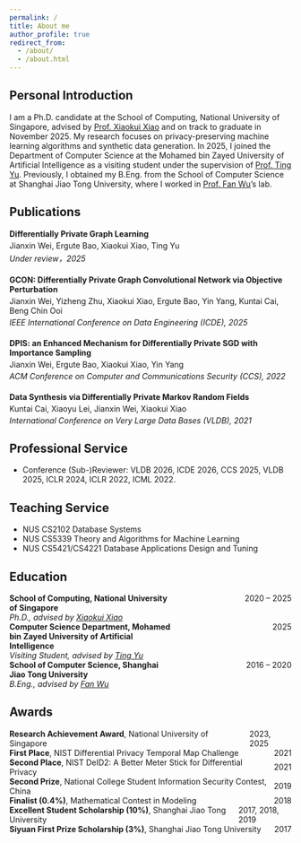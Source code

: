 ```yaml
---
permalink: /
title: About me
author_profile: true
redirect_from: 
  - /about/
  - /about.html
---
```


## Personal Introduction

I am a Ph.D. candidate at the School of Computing, National University of Singapore, advised by <a href="https://www.comp.nus.edu.sg/~xiaoxk/index.html" target="_blank">Prof. Xiaokui Xiao</a> and on track to graduate in November 2025. My research focuses on privacy-preserving machine learning algorithms and synthetic data generation. In 2025, I joined the Department of Computer Science at the Mohamed bin Zayed University of Artificial Intelligence as a visiting student under the supervision of <a href="https://tingyu-tyu.github.io/" target="_blank">Prof. Ting Yu</a>. Previously, I obtained my B.Eng. from the School of Computer Science at Shanghai Jiao Tong University, where I worked in <a href="https://scholar.google.com/citations?user=NwoNqygAAAAJ&hl=en" target="_blank">Prof. Fan Wu</a>’s lab.



## Publications

<ul class="publication-list" style="list-style:none; padding-left:0;">
  <li style="margin-bottom:1.25rem;">
    <strong>Differentially Private Graph Learning</strong><br>
    <span style="display:block; margin-top:0.25rem;">Jianxin Wei, Ergute Bao, Xiaokui Xiao, Ting Yu</span>
    <em style="display:block; margin-top:0.25rem;">Under review，2025</em>
  </li>
  <li style="margin-bottom:1.25rem;">
    <strong>GCON: Differentially Private Graph Convolutional Network via Objective Perturbation</strong><br>
    <span style="display:block; margin-top:0.25rem;">Jianxin Wei, Yizheng Zhu, Xiaokui Xiao, Ergute Bao, Yin Yang, Kuntai Cai, Beng Chin Ooi</span>
    <em style="display:block; margin-top:0.25rem;">IEEE International Conference on Data Engineering (ICDE), 2025</em>
  </li>
  <li style="margin-bottom:1.25rem;">
    <strong>DPIS: an Enhanced Mechanism for Differentially Private SGD with Importance Sampling</strong><br>
    <span style="display:block; margin-top:0.25rem;">Jianxin Wei, Ergute Bao, Xiaokui Xiao, Yin Yang</span>
    <em style="display:block; margin-top:0.25rem;">ACM Conference on Computer and Communications Security (CCS), 2022</em>
  </li>
  <li style="margin-bottom:1.25rem;">
    <strong>Data Synthesis via Differentially Private Markov Random Fields</strong><br>
    <span style="display:block; margin-top:0.25rem;">Kuntai Cai, Xiaoyu Lei, Jianxin Wei, Xiaokui Xiao</span>
    <em style="display:block; margin-top:0.25rem;">International Conference on Very Large Data Bases (VLDB), 2021</em>
  </li>
</ul>


## Professional Service

- Conference (Sub-)Reviewer: VLDB 2026, ICDE 2026, CCS 2025, VLDB 2025, ICLR 2024, ICLR 2022, ICML 2022.


## Teaching Service

- NUS CS2102 Database Systems
- NUS CS5339 Theory and Algorithms for Machine Learning
- NUS CS5421/CS4221 Database Applications Design and Tuning


## Education

<ul class="education-list" style="list-style:none; padding-left:0;">
  <li style="display:flex; justify-content:space-between; gap:1rem; align-items:flex-start;">
    <span>
      <strong>School of Computing, National University of Singapore</strong><br>
      <em>Ph.D., advised by <a href="https://www.comp.nus.edu.sg/~xiaoxk/index.html" target="_blank">Xiaokui Xiao</a></em>
    </span>
    <span style="white-space:nowrap; flex:0 0 200px; text-align:right;">2020 – 2025</span>
  </li>
  <li style="display:flex; justify-content:space-between; gap:1rem; align-items:flex-start;">
    <span>
      <strong>Computer Science Department, Mohamed bin Zayed University of Artificial Intelligence</strong><br>
      <em>Visiting Student, advised by <a href="https://tingyu-tyu.github.io/" target="_blank">Ting Yu</a></em>
    </span>
    <span style="white-space:nowrap; flex:0 0 200px; text-align:right;">2025</span>
  </li>
  <li style="display:flex; justify-content:space-between; gap:1rem; align-items:flex-start;">
    <span>
      <strong>School of Computer Science, Shanghai Jiao Tong University</strong><br>
      <em>B.Eng., advised by <a href="https://scholar.google.com/citations?user=NwoNqygAAAAJ&hl=en" target="_blank">Fan Wu</a></em>
    </span>
    <span style="white-space:nowrap; flex:0 0 200px; text-align:right;">2016 – 2020</span>
  </li>
</ul>


## Awards

<ul class="awards-list" style="list-style:none; padding-left:0; margin:0;">
  <li style="display:flex; justify-content:space-between; gap:0.5rem; align-items:center;">
    <span><strong>Research Achievement Award</strong>, National University of Singapore</span>
    <span>2023, 2025</span>
  </li>
  <li style="display:flex; justify-content:space-between; gap:0.5rem; align-items:center;">
    <span><strong>First Place</strong>, NIST Differential Privacy Temporal Map Challenge</span>
    <span>2021</span>
  </li>
  <li style="display:flex; justify-content:space-between; gap:0.5rem; align-items:center;">
    <span><strong>Second Place</strong>, NIST DeID2: A Better Meter Stick for Differential Privacy</span>
    <span>2021</span>
  </li>
  <li style="display:flex; justify-content:space-between; gap:0.5rem; align-items:center;">
    <span><strong>Second Prize</strong>, National College Student Information Security Contest, China</span>
    <span>2019</span>
  </li>
  <li style="display:flex; justify-content:space-between; gap:0.5rem; align-items:center;">
    <span><strong>Finalist (0.4%)</strong>, Mathematical Contest in Modeling</span>
    <span>2018</span>
  </li>
  <li style="display:flex; justify-content:space-between; gap:0.5rem; align-items:center;">
    <span><strong>Excellent Student Scholarship (10%)</strong>, Shanghai Jiao Tong University</span>
    <span>2017, 2018, 2019</span>
  </li>
  <li style="display:flex; justify-content:space-between; gap:0.5rem; align-items:center;">
    <span><strong>Siyuan First Prize Scholarship (3%)</strong>, Shanghai Jiao Tong University</span>
    <span>2017</span>
  </li>
</ul>
